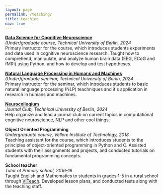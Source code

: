 ```yaml
---
layout: page
permalink: /teaching/
title: teaching
nav: true
---
```


**[Data Science for Cognitive Neuroscience](https://denizenslab.github.io/teaching/courses/DS_CogNeuro/)** <br>
*(Under)graduate course, Technical University of Berlin, 2024* <br>
Primary instructor for the course, which introduces students experiments and data used in cognitive neuroscience research. Taught how to comprehend, manipulate, and analyze human brain data (EEG, ECoG and fMRI) using Python, and how to develop and test hypotheses.

**[Natural Language Processing in Humans and Machines](https://denizenslab.github.io/teaching/seminars/NLP_HM/)** <br>
*(Under)graduate seminar, Technical University of Berlin, 2024* <br>
Primary instructor for the seminar, which introduces students to basic natural language processing (NLP) teachniques and it's application in research in humans and machines. 

**[Neurocolloqium](https://denizenslab.github.io/teaching/seminars/Neurocolloqium/)** <br>
*Journal Club, Technical University of Berlin, 2024* <br>
Help organize and lead a journal club on current topics in computational cognitive neuroscience, NLP and other cool things.

**Object Oriented Programming** <br>
*Undergraduate course, Vellore Institute of Technology, 2018* <br>
Teaching assistant for the course, which introduces students to the principles of object-oriented programming in Python and C. Assisted students with their assignments and projects, and conducted tutorials on fundamental programming concepts.

**School teacher** <br>
*Tutor at Primary school, 2016-18* <br>
Taught English and Mathematics to students in grades 1-5 in a rural school through [VITeach](https://viteach.org.in/). Developed lesson plans, and conducted tests along with the teaching staff.
